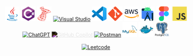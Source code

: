 <p align="center">
    <a href="#"><img src="https://raw.githubusercontent.com/devicons/devicon/master/icons/java/java-original.svg" alt="Java" width="40" height="40"/></a>
    <a href="#"><img src="https://raw.githubusercontent.com/devicons/devicon/master/icons/csharp/csharp-original.svg" alt="C#" width="40" height="40"/></a>
    <a href="#"><img src="https://raw.githubusercontent.com/devicons/devicon/master/icons/microsoftsqlserver/microsoftsqlserver-plain.svg" alt="MSSQL" width="40" height="40"/></a>
    <a href="#"><img src="https://upload.wikimedia.org/wikipedia/commons/2/2c/Visual_Studio_Icon_2022.svg" alt="Visual Studio" width="40" height="40"/></a>
    <a href="#"><img src="https://raw.githubusercontent.com/devicons/devicon/master/icons/vscode/vscode-original.svg" alt="VS Code" width="40" height="40"/></a>
    <a href="#"><img src="https://raw.githubusercontent.com/devicons/devicon/master/icons/git/git-original.svg" alt="Git" width="40" height="40"/></a>
    <a href="#"><img src="https://raw.githubusercontent.com/devicons/devicon/master/icons/amazonwebservices/amazonwebservices-original-wordmark.svg" alt="AWS" width="40" height="40"/></a>
    <a href="#"><img src="https://raw.githubusercontent.com/devicons/devicon/master/icons/androidstudio/androidstudio-original.svg" alt="Android Studio" width="40" height="40"/></a>
    <a href="#"><img src="https://raw.githubusercontent.com/devicons/devicon/master/icons/figma/figma-original.svg" alt="Figma" width="40" height="40"/></a>
    <a href="#"><img src="https://raw.githubusercontent.com/devicons/devicon/master/icons/javascript/javascript-original.svg" alt="JavaScript" width="40" height="40"/></a>
    <a href="#"><img src="https://upload.wikimedia.org/wikipedia/commons/4/46/ChatGPT_Search_logo_Black_Square_-_rounded_corners.svg" alt="ChatGPT" width="40" height="40"/></a>
   <a href="#">
    <img src="https://upload.wikimedia.org/wikipedia/commons/d/d0/Codicons_%E2%80%93_copilot-large.svg" alt="GitHub Copilot" width="40" height="40" style="filter: invert(100%);" /></a>
    <a href="#"><img src="https://www.vectorlogo.zone/logos/getpostman/getpostman-icon.svg" alt="Postman" width="40" height="40"/></a>
    <a href="#"><img src="https://raw.githubusercontent.com/devicons/devicon/master/icons/mysql/mysql-original-wordmark.svg" alt="MySQL" width="40" height="40"/></a>
    <a href="#"><img src="https://raw.githubusercontent.com/devicons/devicon/master/icons/docker/docker-original.svg" alt="Docker" width="40" height="40"/></a>
    <a href="#"><img src="https://raw.githubusercontent.com/devicons/devicon/master/icons/postgresql/postgresql-original-wordmark.svg" alt="PostgreSQL" width="40" height="40"/></a>
</br>
</br>
    <a href="#"><img src="https://leetcard.jacoblin.cool/dqez?hide=icon,username,ranking,easy-solved-count,medium-solved-count,hard-solved-count&theme=transparent" alt="Leetcode" /></a>
</p>
